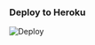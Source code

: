 ### Deploy to Heroku

![Deploy](https://heroku.com/deploy?template=https://github.com/SAZUKI-SAMSUNG/PyrogramAutoFilterBot)
